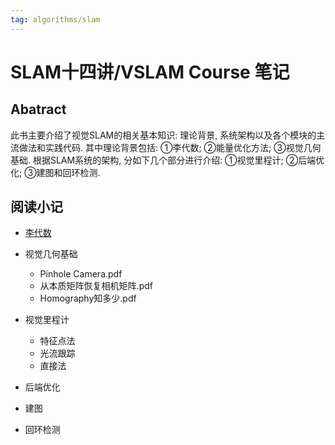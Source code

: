 ```yaml
---
tag: algorithms/slam
---
```

# SLAM十四讲/VSLAM Course 笔记
## Abatract
此书主要介绍了视觉SLAM的相关基本知识: 理论背景, 系统架构以及各个模块的主流做法和实践代码. 其中理论背景包括: ①李代数; ②能量优化方法; ③视觉几何基础. 根据SLAM系统的架构, 分如下几个部分进行介绍: ①视觉里程计; ②后端优化; ③建图和回环检测. 

## 阅读小记
* [李代数](Lie_algebra.md)

* 视觉几何基础
    * Pinhole Camera.pdf
    * 从本质矩阵恢复相机矩阵.pdf
    * Homography知多少.pdf

* 视觉里程计
    * 特征点法
    * 光流跟踪
    * 直接法

* 后端优化

* 建图

* 回环检测